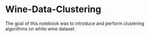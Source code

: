 # Wine-Data-Clustering
The goal of this notebook was to introduce and perform clustering algorithms on white wine dataset.
